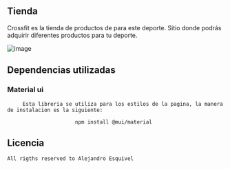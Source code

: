 ## Tienda
Crossfit es la tienda de productos de para este deporte. Sitio donde podrás adquirir diferentes productos para tu deporte. 

![image](https://github.com/alejandroesquivel86/ProyectoReact/blob/master/Demostraci%C3%B3n.gif)

## Dependencias utilizadas

### Material ui 
 
         Esta libreria se utiliza para los estilos de la pagina, la manera de instalacion es la siguiente: 
    
                          npm install @mui/material
## Licencia 

    All rigths reserved to Alejandro Esquivel